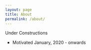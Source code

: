 ```yaml
---
layout: page
title: About
permalink: /about/
---
```

<span class="headHi">Under Constructions</span><br>
<ul style="list-style-type:square" >
<li> Motivated <span class="datetext">January, 2020 - onwards</span><br>
 <br></li>
</ul>



